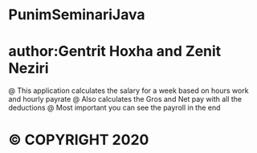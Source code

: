# PunimSeminariJava
# author:Gentrit Hoxha and Zenit Neziri
@ This application calculates the salary for a week based on hours work and hourly payrate
@ Also calculates the Gros and Net pay with all the deductions
@ Most important you can see the payroll in the end
# © COPYRIGHT 2020 
